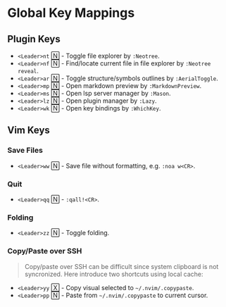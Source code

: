 # Global Key Mappings

## Plugin Keys

- `<Leader>nt` 🄽 - Toggle file explorer by `:Neotree`.
- `<Leader>nf` 🄽 - Find/locate current file in file explorer by `:Neotree reveal`.
- `<Leader>ar` 🄽 - Toggle structure/symbols outlines by `:AerialToggle`.
- `<Leader>mp` 🄽 - Open markdown preview by `:MarkdownPreview`.
- `<Leader>ms` 🄽 - Open lsp server manager by `:Mason`.
- `<Leader>lz` 🄽 - Open plugin manager by `:Lazy`.
- `<Leader>wk` 🄽 - Open key bindings by `:WhichKey`.

## Vim Keys

### Save Files

- `<Leader>ww` 🄽 - Save file without formatting, e.g. `:noa w<CR>`.

### Quit

- `<Leader>qq` 🄽 - `:qall!<CR>`.

### Folding

- `<Leader>zz` 🄽 - Toggle folding.

### Copy/Paste over SSH

> Copy/paste over SSH can be difficult since system clipboard is not syncronized. Here introduce two shortcuts using local cache:

- `<Leader>yy` 🅇 - Copy visual selected to `~/.nvim/.copypaste`.
- `<Leader>pp` 🄽 - Paste from `~/.nvim/.copypaste` to current cursor.
